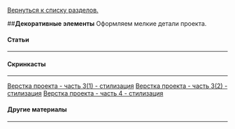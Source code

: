 [Вернуться к списку разделов.](../README.md)

##**Декоративные элементы**
Оформляем мелкие детали проекта.

#### Статьи
----------

#### Скринкасты
----------
[Верстка проекта - часть 3(1) - стилизация](https://www.youtube.com/watch?v=RqKF9azJMZA)
[Верстка проекта - часть 3(2) - стилизация](https://www.youtube.com/watch?v=Towu-6QHc3g)
[Верстка проекта - часть 4 - стилизация](https://www.youtube.com/watch?v=5kCTWhnU4nM)

#### Другие материалы
----------
